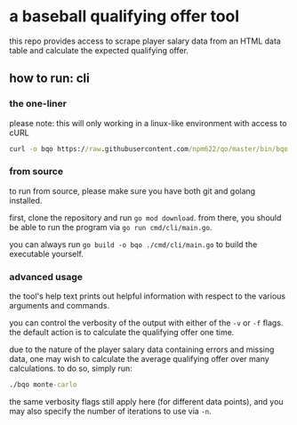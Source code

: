 # a baseball qualifying offer tool

this repo provides access to scrape player salary data from an HTML data table and calculate the expected qualifying offer.

## how to run: cli

### the one-liner

please note: this will only working in a linux-like environment with access to cURL

```cmd
curl -o bqo https://raw.githubusercontent.com/npm622/qo/master/bin/bqo && chmod +x ./bqo && ./bqo
```

### from source

to run from source, please make sure you have both git and golang installed.

first, clone the repository and run `go mod download`.  from there, you should be able to run the program via `go run cmd/cli/main.go`.

you can always run `go build -o bqo ./cmd/cli/main.go` to build the executable yourself.

### advanced usage

the tool's help text prints out helpful information with respect to the various arguments and commands.

you can control the verbosity of the output with either of the `-v` or `-f` flags.  the default action is to calculate the qualifying offer one time.

due to the nature of the player salary data containing errors and missing data, one may wish to calculate the average qualifying offer over many calculations.  to do so, simply run:

```cmd
./bqo monte-carlo
```

the same verbosity flags still apply here (for different data points), and you may also specify the number of iterations to use via `-n`.